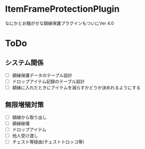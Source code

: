 # ItemFrameProtectionPlugin
なにかとお騒がせな額縁保護プラグインもついにVer 4.0

# ToDo
## システム関係
- [ ] 額縁保護データのテーブル設計
- [ ] ドロップアイテム記録のテーブル設計
- [ ] 額縁に入れたときにアイテムを減らすかどうか決めれるようにする

## 無限増殖対策
- [ ] 額縁から取り出し
- [ ] 額縁破壊
- [ ] ドロップアイテム
- [ ] 他人受け渡し
- [ ] チェスト等経由(チェストトロッコ等)